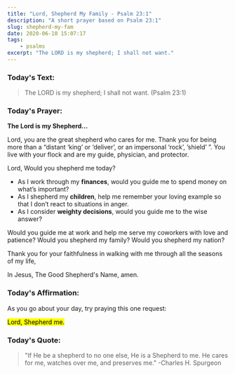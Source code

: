 ```yaml
---
title: "Lord, Shepherd My Family - Psalm 23:1"
description: "A short prayer based on Psalm 23:1"
slug: shepherd-my-fam 
date: 2020-06-10 15:07:17
tags:
    - psalms
excerpt: "The LORD is my shepherd; I shall not want."
---
```


### Today's Text:

> The LORD is my shepherd; I shall not want. (Psalm 23:1)



### Today's Prayer:

**The Lord is my Shepherd…**

Lord, you are the great shepherd who cares for me. Thank you for being more than a “distant ‘king’ or ‘deliver’, or an impersonal ‘rock’, ’shield’ ”. You live with your flock and are my guide, physician, and protector. 

Lord, Would you shepherd me today? 

- As I work through my **finances**, would you guide me to spend money on what’s important?
- As I shepherd my **children**, help me remember your loving example so that I don’t react to situations in anger.
- As I consider **weighty decisions**, would you guide me to the wise answer?

Would you guide me at work and help me serve my coworkers with love and patience? Would you shepherd my family? Would you shepherd my nation?

Thank you for your faithfulness in walking with me through all the seasons of my life, 

In Jesus, The Good Shepherd's Name, amen. 



### Today's Affirmation:

As you go about your day, try praying this one request:

<mark>Lord, Shepherd me.<mark>
    
    

### Today's Quote:

> "If He be a shepherd to no one else, He is a Shepherd to me. He cares for me, watches over me, and preserves me." -Charles H. Spurgeon
